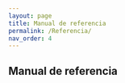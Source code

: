 ```yaml
---
layout: page
title: Manual de referencia
permalink: /Referencia/
nav_order: 4
---
```


## Manual de referencia
